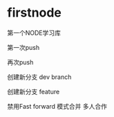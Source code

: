 firstnode
=========

第一个NODE学习库

第一次push

再次push

创建新分支 dev branch

创建新分支 feature

禁用Fast forward 模式合并
多人合作
